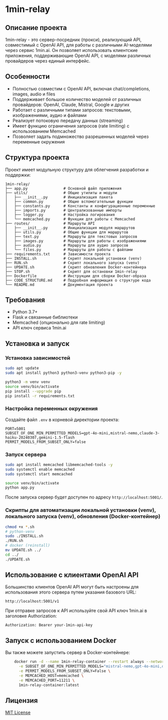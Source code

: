 # 1min-relay

## Описание проекта
1min-relay - это сервер-посредник (прокси), реализующий API, совместимый с OpenAI API, для работы с различными AI-моделями через сервис 1min.ai. Он позволяет использовать клиентские приложения, поддерживающие OpenAI API, с моделями различных провайдеров через единый интерфейс.

## Особенности
- Полностью совместим с OpenAI API, включая chat/completions, images, audio и files
- Поддерживает большое количество моделей от различных провайдеров: OpenAI, Claude, Mistral, Google и других
- Работает с различными типами запросов: текстовыми, изображениями, аудио и файлами
- Реализует потоковую передачу данных (streaming)
- Имеет функцию ограничения запросов (rate limiting) с использованием Memcached
- Позволяет задать подмножество разрешенных моделей через переменные окружения

## Структура проекта
Проект имеет модульную структуру для облегчения разработки и поддержки:

```
1min-relay/
├── app.py                # Основной файл приложения
├── utils/                # Общие утилиты и модули
│   ├── __init__.py       # Инициализация пакета
│   ├── common.py         # Общие вспомогательные функции
│   ├── constants.py      # Константы и конфигурационные переменные
│   ├── imports.py        # Централизованные импорты
│   ├── logger.py         # Настройка логирования
│   └── memcached.py      # Функции для работы с Memcached
├── routes/               # Маршруты API
│   ├── __init__.py       # Инициализация модуля маршрутов
│   ├── utils.py          # Общие функции для маршрутов
│   ├── text.py           # Маршруты для текстовых запросов
│   ├── images.py         # Маршруты для работы с изображениями
│   ├── audio.py          # Маршруты для аудио запросов
│   └── files.py          # Маршруты для работы с файлами
├── requirements.txt      # Зависимости проекта
├── INSTALL.sh            # Скрипт локальной установки (venv)
├── RUN.sh                # Скрипт локального запуска (venv)
├── UPDATE.sh             # Скрипт обновления Docker-контейнера
├── STOP.sh               # Скрипт для остановки 1min-relay
├── Dockerfile            # Инструкции для сборки Docker-образа
├── CODE_STRUCTURE.md     # Подробная информация о структуре кода
└── README.md             # Документация проекта
```

## Требования
- Python 3.7+
- Flask и связанные библиотеки
- Memcached (опционально для rate limiting)
- API ключ сервиса 1min.ai

## Установка и запуск

### Установка зависимостей
```bash
sudo apt update
sudo apt install python3 python3-venv python3-pip -y
```
```bash
python3 -m venv venv
source venv/bin/activate
pip install --upgrade pip
pip install -r requirements.txt
```

### Настройка переменных окружения
Создайте файл `.env` в корневой директории проекта:
```
PORT=5001
SUBSET_OF_ONE_MIN_PERMITTED_MODELS=gpt-4o-mini,mistral-nemo,claude-3-haiku-20240307,gemini-1.5-flash
PERMIT_MODELS_FROM_SUBSET_ONLY=false
```

### Запуск сервера
```bash
sudo apt install memcached libmemcached-tools -y
sudo systemctl enable memcached
sudo systemctl start memcached
```
```bash
source venv/bin/activate
python app.py
```
После запуска сервер будет доступен по адресу `http://localhost:5001/`.

### Скрипты для автоматизации локальной установки (venv), локального запуска (venv), обновления (Docker-контейнер)

```bash
chmod +x *.sh
# python-venv
sudo ./INSTALL.sh
./RUN.sh
# docker (reinstall)
mv UPDATE.sh ../
cd ../
./UPDATE.sh
```

## Использование с клиентами OpenAI API
Большинство клиентов OpenAI API могут быть настроены для использования этого сервера путем указания базового URL:
```
http://localhost:5001/v1
```

При отправке запросов к API используйте свой API ключ 1min.ai в заголовке Authorization:
```
Authorization: Bearer your-1min-api-key
```

## Запуск с использованием Docker
Вы также можете запустить сервер в Docker-контейнере:

```bash
    docker run -d --name 1min-relay-container --restart always --network 1min-relay-network -p 5001:5001 \
      -e SUBSET_OF_ONE_MIN_PERMITTED_MODELS="mistral-nemo,gpt-4o-mini,deepseek-chat" \
      -e PERMIT_MODELS_FROM_SUBSET_ONLY=False \
      -e MEMCACHED_HOST=memcached \
      -e MEMCACHED_PORT=11211 \
      1min-relay-container:latest
```

## Лицензия
[MIT License](LICENSE)
